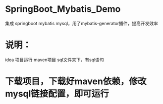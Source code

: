 # SpringBoot_Mybatis_Demo
集成 springboot mybatis mysql，用了mybatis-generator插件，提高开发效率

# 说明：
idea 项目运行
maven项目
sql文件夹下，有sql语句

# 下载项目，下载好maven依赖，修改mysql链接配置，即可运行